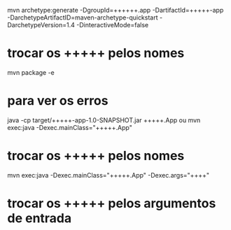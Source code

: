 mvn archetype:generate -DgroupId=++++++.app -DartifactId=+++++-app -DarchetypeArtifactID=maven-archetype-quickstart -DarchetypeVersion=1.4 -DinteractiveMode=false
# trocar os +++++ pelos nomes

mvn package -e
# para ver os erros

java -cp target/+++++-app-1.0-SNAPSHOT.jar +++++.App
ou
mvn exec:java -Dexec.mainClass="+++++.App"
# trocar os +++++ pelos nomes  

mvn exec:java -Dexec.mainClass="+++++.App" -Dexec.args="++++"
# trocar os +++++ pelos argumentos de entrada